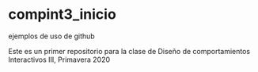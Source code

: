# compint3_inicio
ejemplos de uso de github

Este es un primer repositorio para la clase de Diseño de comportamientos Interactivos III, Primavera 2020
